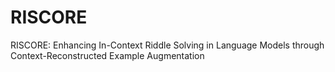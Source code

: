 # RISCORE
RISCORE: Enhancing In-Context Riddle Solving in Language Models through Context-Reconstructed Example Augmentation
